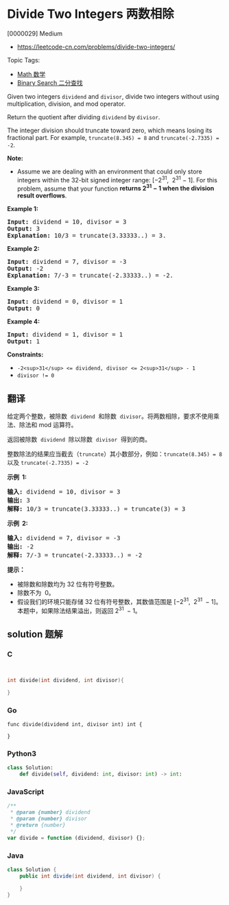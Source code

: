 # Divide Two Integers 两数相除

[0000029] Medium

- https://leetcode-cn.com/problems/divide-two-integers/

Topic Tags:

- [Math 数学](https://leetcode-cn.com/tag/math/)
- [Binary Search 二分查找](https://leetcode-cn.com/tag/binary-search/)

Given two integers `dividend` and `divisor`, divide two integers without using multiplication, division, and mod operator.

Return the quotient after dividing `dividend` by `divisor`.

The integer division should truncate toward zero, which means losing its fractional part. For example, `truncate(8.345) = 8` and `truncate(-2.7335) = -2`.

**Note:**

- Assume we are dealing with an environment that could only store integers within the 32-bit signed integer range: \[−2<sup>31</sup>,  2<sup>31</sup> − 1\]. For this problem, assume that your function **returns 2<sup>31</sup> − 1 when the division result overflows**.

**Example 1:**

<pre><strong>Input:</strong> dividend = 10, divisor = 3
<strong>Output:</strong> 3
<strong>Explanation:</strong> 10/3 = truncate(3.33333..) = 3.
</pre>

**Example 2:**

<pre><strong>Input:</strong> dividend = 7, divisor = -3
<strong>Output:</strong> -2
<strong>Explanation:</strong> 7/-3 = truncate(-2.33333..) = -2.
</pre>

**Example 3:**

<pre><strong>Input:</strong> dividend = 0, divisor = 1
<strong>Output:</strong> 0
</pre>

**Example 4:**

<pre><strong>Input:</strong> dividend = 1, divisor = 1
<strong>Output:</strong> 1
</pre>

**Constraints:**

- `-2<sup>31</sup> <= dividend, divisor <= 2<sup>31</sup> - 1`
- `divisor != 0`

## 翻译

给定两个整数，被除数  `dividend`  和除数  `divisor`。将两数相除，要求不使用乘法、除法和 mod 运算符。

返回被除数  `dividend`  除以除数  `divisor`  得到的商。

整数除法的结果应当截去（`truncate`）其小数部分，例如：`truncate(8.345) = 8` 以及 `truncate(-2.7335) = -2`

**示例  1:**

<pre><strong>输入:</strong> dividend = 10, divisor = 3
<strong>输出:</strong> 3
<strong>解释: </strong>10/3 = truncate(3.33333..) = truncate(3) = 3</pre>

**示例  2:**

<pre><strong>输入:</strong> dividend = 7, divisor = -3
<strong>输出:</strong> -2
<strong>解释:</strong> 7/-3 = truncate(-2.33333..) = -2</pre>

**提示：**

- 被除数和除数均为 32 位有符号整数。
- 除数不为  0。
- 假设我们的环境只能存储 32 位有符号整数，其数值范围是 \[−2<sup>31</sup>,  2<sup>31&nbsp;</sup> − 1\]。本题中，如果除法结果溢出，则返回 2<sup>31&nbsp;</sup> − 1。

## solution 题解

### C

```c


int divide(int dividend, int divisor){

}
```

### Go

```golang
func divide(dividend int, divisor int) int {

}
```

### Python3

```python
class Solution:
    def divide(self, dividend: int, divisor: int) -> int:
```

### JavaScript

```javascript
/**
 * @param {number} dividend
 * @param {number} divisor
 * @return {number}
 */
var divide = function (dividend, divisor) {};
```

### Java

```java
class Solution {
    public int divide(int dividend, int divisor) {

    }
}
```
